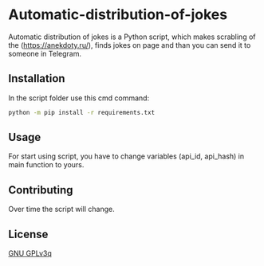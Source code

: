 # Automatic-distribution-of-jokes

Automatic distribution of jokes is a Python script, which makes scrabling of the (https://anekdoty.ru/), finds jokes on page and than you can send it to someone in Telegram.

## Installation

In the script folder use this cmd command: 
```bash
python -m pip install -r requirements.txt
```

## Usage
For start using script, you have to change variables (api_id, api_hash) in main function to yours.

## Contributing

Over time the script will change.

## License

[GNU GPLv3q](https://choosealicense.com/licenses/agpl-3.0/)
